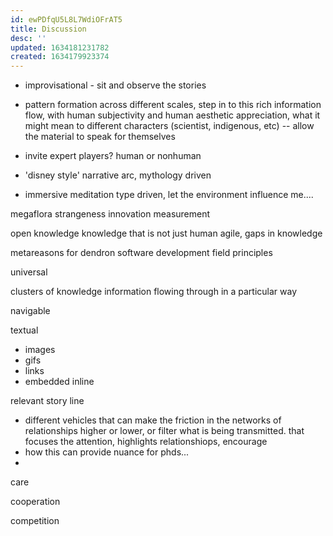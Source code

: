 ```yaml
---
id: ewPDfqU5L8L7WdiOFrAT5
title: Discussion
desc: ''
updated: 1634181231782
created: 1634179923374
---
```

- improvisational - sit and observe the stories
- pattern formation across different scales, step in to this rich information flow, with human subjectivity and human aesthetic appreciation, what it might mean to different characters (scientist, indigenous, etc) -- allow the material to speak for themselves
- invite expert players? human or nonhuman

- 'disney style' narrative arc, mythology driven
- immersive meditation type driven, let the environment influence me....


megaflora
strangeness
innovation
measurement

open knowledge
knowledge that is not just human
agile, gaps in knowledge

metareasons for dendron
software development field
principles

universal

clusters of knowledge
information flowing through in a particular way

navigable

textual
- images
- gifs
- links
- embedded inline

relevant story line
- different vehicles that can make the friction in the networks of relationships higher or lower, or filter what is being transmitted. that focuses the attention, highlights relationshiops, encourage
- how this can provide nuance for phds...
- 


care

cooperation

competition


